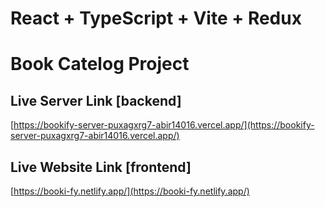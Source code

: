 # React + TypeScript + Vite + Redux

# Book Catelog Project

## Live Server Link [backend]

[https://bookify-server-puxagxrg7-abir14016.vercel.app/](https://bookify-server-puxagxrg7-abir14016.vercel.app/)

## Live Website Link [frontend]

[https://booki-fy.netlify.app/](https://booki-fy.netlify.app/)
